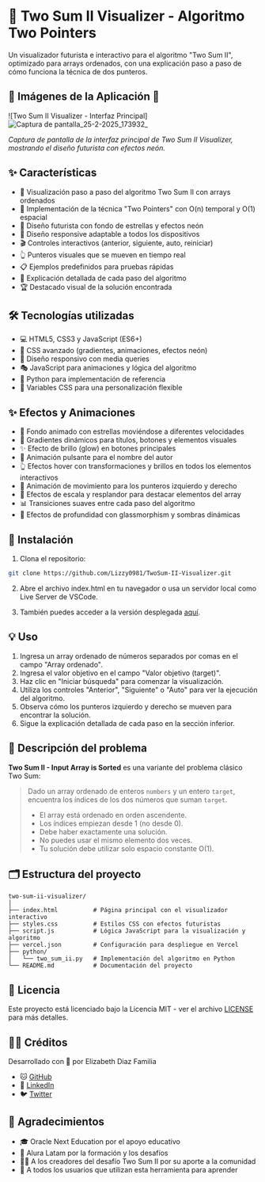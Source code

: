 # 🌌 Two Sum II Visualizer - Algoritmo Two Pointers

Un visualizador futurista e interactivo para el algoritmo "Two Sum II", optimizado para arrays ordenados, con una explicación paso a paso de cómo funciona la técnica de dos punteros.

## 📱 Imágenes de la Aplicación 📱

![Two Sum II Visualizer - Interfaz Principal] ![Captura de pantalla_25-2-2025_173932_](https://github.com/user-attachments/assets/a08749bc-0126-4e27-b6fa-268e54062e14)


*Captura de pantalla de la interfaz principal de Two Sum II Visualizer, mostrando el diseño futurista con efectos neón.*

## ✨ Características

- 🎯 Visualización paso a paso del algoritmo Two Sum II con arrays ordenados
- 🧠 Implementación de la técnica "Two Pointers" con O(n) temporal y O(1) espacial
- 🌠 Diseño futurista con fondo de estrellas y efectos neón
- 📱 Diseño responsive adaptable a todos los dispositivos
- 🎬 Controles interactivos (anterior, siguiente, auto, reiniciar)
- 👆 Punteros visuales que se mueven en tiempo real
- 📋 Ejemplos predefinidos para pruebas rápidas
- 📝 Explicación detallada de cada paso del algoritmo
- 🏆 Destacado visual de la solución encontrada

## 🛠️ Tecnologías utilizadas

- 💻 HTML5, CSS3 y JavaScript (ES6+)
- 🎨 CSS avanzado (gradientes, animaciones, efectos neón)
- 📱 Diseño responsivo con media queries
- 🎭 JavaScript para animaciones y lógica del algoritmo
- 🐍 Python para implementación de referencia
- 🌈 Variables CSS para una personalización flexible

## ✨ Efectos y Animaciones

- 🌠 Fondo animado con estrellas moviéndose a diferentes velocidades
- 🌈 Gradientes dinámicos para títulos, botones y elementos visuales
- ✨ Efecto de brillo (glow) en botones principales 
- 💫 Animación pulsante para el nombre del autor
- 👆 Efectos hover con transformaciones y brillos en todos los elementos interactivos
- 🔄 Animación de movimiento para los punteros izquierdo y derecho
- 🌟 Efectos de escala y resplandor para destacar elementos del array
- 📊 Transiciones suaves entre cada paso del algoritmo
- 💎 Efectos de profundidad con glassmorphism y sombras dinámicas

## 🚀 Instalación

1. Clona el repositorio:
```bash
git clone https://github.com/Lizzy0981/TwoSum-II-Visualizer.git
```

2. Abre el archivo index.html en tu navegador o usa un servidor local como Live Server de VSCode.

3. También puedes acceder a la versión desplegada [aquí](https://twosum-ii-visualizer.vercel.app/).

## 💡 Uso

1. Ingresa un array ordenado de números separados por comas en el campo "Array ordenado".
2. Ingresa el valor objetivo en el campo "Valor objetivo (target)".
3. Haz clic en "Iniciar búsqueda" para comenzar la visualización.
4. Utiliza los controles "Anterior", "Siguiente" o "Auto" para ver la ejecución del algoritmo.
5. Observa cómo los punteros izquierdo y derecho se mueven para encontrar la solución.
6. Sigue la explicación detallada de cada paso en la sección inferior.

## 📝 Descripción del problema

**Two Sum II - Input Array is Sorted** es una variante del problema clásico Two Sum:

> Dado un array ordenado de enteros `numbers` y un entero `target`, encuentra los índices de los dos números que suman `target`.
> 
> - El array está ordenado en orden ascendente.
> - Los índices empiezan desde 1 (no desde 0).
> - Debe haber exactamente una solución.
> - No puedes usar el mismo elemento dos veces.
> - Tu solución debe utilizar solo espacio constante O(1).

## 🗂️ Estructura del proyecto

```
two-sum-ii-visualizer/
│
├── index.html          # Página principal con el visualizador interactivo
├── styles.css          # Estilos CSS con efectos futuristas
├── script.js           # Lógica JavaScript para la visualización y algoritmo
├── vercel.json         # Configuración para despliegue en Vercel
├── python/
│   └── two_sum_ii.py   # Implementación del algoritmo en Python
└── README.md           # Documentación del proyecto
```

## 📄 Licencia

Este proyecto está licenciado bajo la Licencia MIT - ver el archivo [LICENSE](LICENSE) para más detalles.

## 👩‍💻 Créditos

Desarrollado con 💜 por Elizabeth Diaz Familia
- 🐱 [GitHub](https://github.com/Lizzy0981)
- 💼 [LinkedIn](https://linkedin.com/in/eli-familia/)
- 🐦 [Twitter](https://twitter.com/Lizzyfamilia)
  
## 🙏 Agradecimientos

- 🎓 Oracle Next Education por el apoyo educativo
- 🚀 Alura Latam por la formación y los desafíos
- 👨‍🏫 A los creadores del desafío Two Sum II por su aporte a la comunidad
- 🌟 A todos los usuarios que utilizan esta herramienta para aprender